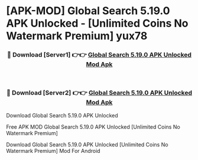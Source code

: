 # [APK-MOD] Global Search 5.19.0 APK Unlocked - [Unlimited Coins No Watermark Premium] yux78



<div align="center">
<h3>🔴 Download [Server1] 👉👉 <a href="https://momento.my/?title=Global_Search_5.19.0_APK_Unlocked">Global Search 5.19.0 APK Unlocked Mod Apk</a></h3><br>

<h3>🔴 Download [Server2] 👉👉 <a href="https://momento.my/?title=Global_Search_5.19.0_APK_Unlocked">Global Search 5.19.0 APK Unlocked Mod Apk</a></h3>
</div>



Download Global Search 5.19.0 APK Unlocked 

Free APK MOD Global Search 5.19.0 APK Unlocked [Unlimited Coins No Watermark Premium]

Download Global Search 5.19.0 APK Unlocked [Unlimited Coins No Watermark Premium] Mod For Android
